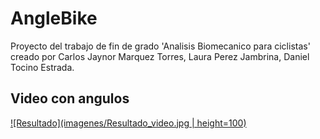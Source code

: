 # AngleBike
Proyecto del trabajo de fin de grado 'Analisis Biomecanico para ciclistas' creado por Carlos Jaynor Marquez Torres, Laura Perez Jambrina, Daniel Tocino Estrada.

## Video con angulos
[![Resultado](imagenes/Resultado_video.jpg | height=100)](https://www.youtube.com/watch?v=BZ6KDBuNCKQ)

